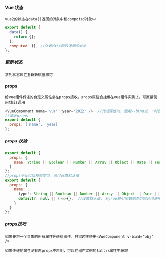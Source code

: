 #### Vue 状态

`vue2的状态在data()返回的对象中和compoted对象中`

```javascript
export default {
  data() {
    return {};
  },
  computed: {}, //依赖data函数返回的状态
};
```

##### 更新状态

`拿到状态属性重新新赋值即可`

#### props

`给vue组件传递的自定义属性会在props接收，props属性会挂载在vue组件实例上，可直接使用this调用`

```javascript
<VueComponent name='vue' :year='2022' />  //传递属性时，使用v-bind或 ：时表示传递的是变量或非string类型的js数据
//接收props
export default {
  props: ['name', 'year]
};
```

##### props 校验

```javascript
export default {
  props: {
    name: String || Boolean || Number || Array || Object || Date || Function || Symbol,  //只是校验类型
  }
};
//props不止可以校验类型，也可设置默认值
export default {
  props: {
    name: {
      type?: String || Boolean || Number || Array || Object || Date || Function || Symbol,  //校验类型
      default?: null || ()=>{},  //设置默认值, 若prop是引用数据类型则必须使用函数进行设值，函数返回值即为默认值
    }
  }
};
```

##### props技巧

`如果要将一个对象的所有属性传递给组件，只需这样使用<VueComponent v-bind='obj' />`

`如果传递的属性没有再props中声明，可以在组件实例的$attrs属性中获取`
